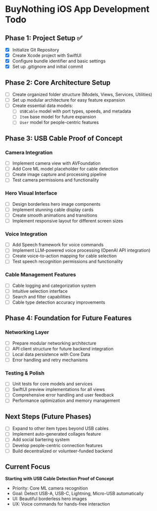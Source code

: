 # BuyNothing iOS App Development Todo

## Phase 1: Project Setup ✅
- [x] Initialize Git Repository
- [x] Create Xcode project with SwiftUI
- [x] Configure bundle identifier and basic settings
- [x] Set up .gitignore and initial commit

## Phase 2: Core Architecture Setup
- [ ] Create organized folder structure (Models, Views, Services, Utilities)
- [ ] Set up modular architecture for easy feature expansion
- [ ] Create essential data models:
  - [ ] `USBCable` model with port types, speeds, and metadata
  - [ ] `Item` base model for future expansion
  - [ ] `User` model for people-centric features

## Phase 3: USB Cable Proof of Concept
### Camera Integration
- [ ] Implement camera view with AVFoundation
- [ ] Add Core ML model placeholder for cable detection
- [ ] Create image capture and processing pipeline
- [ ] Test camera permissions and functionality

### Hero Visual Interface
- [ ] Design borderless hero image components
- [ ] Implement stunning cable display cards
- [ ] Create smooth animations and transitions
- [ ] Implement responsive layout for different screen sizes

### Voice Integration
- [ ] Add Speech framework for voice commands
- [ ] Implement LLM-powered voice processing (OpenAI API integration)
- [ ] Create voice-to-action mapping for cable selection
- [ ] Test speech recognition permissions and functionality

### Cable Management Features
- [ ] Cable logging and categorization system
- [ ] Intuitive selection interface
- [ ] Search and filter capabilities
- [ ] Cable type detection accuracy improvements

## Phase 4: Foundation for Future Features
### Networking Layer
- [ ] Prepare modular networking architecture
- [ ] API client structure for future backend integration
- [ ] Local data persistence with Core Data
- [ ] Error handling and retry mechanisms

### Testing & Polish
- [ ] Unit tests for core models and services
- [ ] SwiftUI preview implementations for all views
- [ ] Comprehensive error handling and user feedback
- [ ] Performance optimization and memory management

## Next Steps (Future Phases)
- [ ] Expand to other item types beyond USB cables
- [ ] Implement auto-generated collages feature
- [ ] Add social bartering system
- [ ] Develop people-centric connection features
- [ ] Build decentralized or volunteer-funded backend

## Current Focus
**Starting with USB Cable Detection Proof of Concept**
- Priority: Core ML camera recognition
- Goal: Detect USB-A, USB-C, Lightning, Micro-USB automatically
- UI: Beautiful borderless hero images
- UX: Voice commands for hands-free interaction